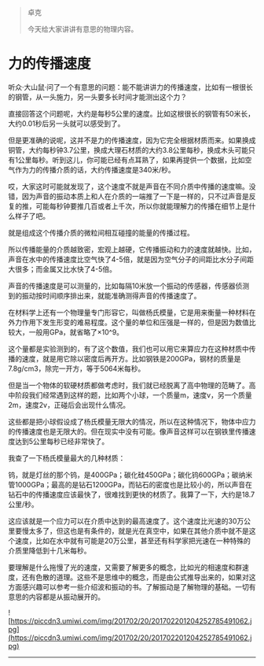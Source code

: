 > 卓克
> 
> 今天给大家讲讲有意思的物理内容。

# 力的传播速度

听众·大山鼠·问了一个有意思的问题：能不能讲讲力的传播速度，比如有一根很长的钢管，从一头施力，另一头要多长时间才能测出这个力？

直接回答这个问题呢，大约是每秒5公里的速度。比如这根很长的钢管有50米长，大约0.01秒后另一头就可以感受到了。

但是更准确的说呢，这并不是力的传播速度，因为它完全根据材质而来。如果换成铜管，大约每秒钟3.7公里，换成大理石材质的大约3.8公里每秒，换成木头可能只有1公里每秒。听到这儿，你可能已经有点耳熟了，如果再提供一个数据，比如空气作为力的传播介质的话，大约传播速度是340米/秒。

哎，大家这时可能就发现了，这个速度不就是声音在不同介质中传播的速度嘛。没错，因为声音的振动本质上和人在介质的一端推了一下是一样的，只不过声音是反复的推，可能每秒钟要推几百或者上千次，所以你就能理解力的传播在细节上是什么样子了吧。

就是组成这个传播介质的微粒间相互碰撞的能量的传播过程。

所以传播能量的介质越致密，宏观上越硬，它传播振动和力的速度就越快。比如，声音在水中的传播速度比空气快了4-5倍，就是因为空气分子的间距比水分子间距大很多；而金属又比水快了4-5倍。

声音的传播速度是可以测量的，比如每隔10米放一个振动的传感器，传感器侦测到的振动按时间顺序排出来，就能准确测得声音的传播速度了。

在材料学上还有一个物理量专门形容它，叫做杨氏模量，它是用来衡量一种材料在外力作用下发生形变的难易程度。这个量的单位和压强是一样的，但是因为数值比较大，一般用GPa，就省略了×10^9。

这个量都是实验测到的，有了这个数值，我们也可以用它来算应力在这种材质中传播的速度，就是用它除以密度后再开方。比如钢铁是200GPa，钢材的质量是7.8g/cm3，除完一开方，等于5064米每秒。

但是当一个物体的软硬材质都做考虑时，我们就已经脱离了高中物理的范畴了。高中阶段我们经常遇到这样的题，比如两个小球，一个质量m，速度v，另一个质量2m，速度2v，正碰后会出现什么情况。

这些都是把小球假设成了杨氏模量无限大的情况，所以在这种情况下，物体中应力的传播速度也是无限大的。但在现实中没有可能。像声音这样可以在钢铁里传播速度达到5公里每秒已经非常快了。

我查了一下杨氏模量最大的几种材质：

钨，就是灯丝的那个钨，是400GPa；碳化硅450GPa；碳化钨600GPa；碳纳米管1000GPa；最高的是钻石1200GPa，而钻石的密度也是比较小的，所以声音在钻石中的传播速度应该最快了，很难找到更快的材质了。我算了一下，大约是18.7公里/秒。

这应该就是一个应力可以在介质中达到的最高速度了。这个速度比光速的30万公里要慢太多了，但这也是有条件的，就是光在真空中，如果在其他介质中就不是这个速度，比如在水中就有可能是20万公里，甚至还有科学家把光速在一种特殊的介质里降低到十几米每秒。

要理解是什么拖慢了光的速度，又需要了解更多的概念，比如光的相速度和群速度，还有色散的道理。这些不是思维中的概念，而是由公式推导出来的，如果对这方面感兴趣可以参考一些介绍波和振动的书。了解振动是了解物理的基础。一切有意思的内容都是从振动展开的。

![https://piccdn3.umiwi.com/img/201702/20/201702201204252785491062.jpg](https://piccdn3.umiwi.com/img/201702/20/201702201204252785491062.jpg)

---
